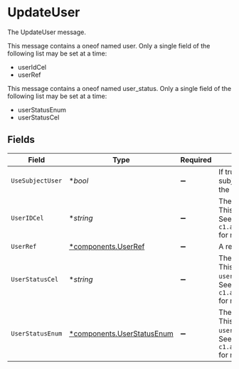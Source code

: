 # UpdateUser

The UpdateUser message.

This message contains a oneof named user. Only a single field of the following list may be set at a time:
  - userIdCel
  - userRef


This message contains a oneof named user_status. Only a single field of the following list may be set at a time:
  - userStatusEnum
  - userStatusCel



## Fields

| Field                                                                                                                                                   | Type                                                                                                                                                    | Required                                                                                                                                                | Description                                                                                                                                             |
| ------------------------------------------------------------------------------------------------------------------------------------------------------- | ------------------------------------------------------------------------------------------------------------------------------------------------------- | ------------------------------------------------------------------------------------------------------------------------------------------------------- | ------------------------------------------------------------------------------------------------------------------------------------------------------- |
| `UseSubjectUser`                                                                                                                                        | **bool*                                                                                                                                                 | :heavy_minus_sign:                                                                                                                                      | If true, the step will use the subject user of the automation as the subject.                                                                           |
| `UserIDCel`                                                                                                                                             | **string*                                                                                                                                               | :heavy_minus_sign:                                                                                                                                      | The userIdCel field.<br/>This field is part of the `user` oneof.<br/>See the documentation for `c1.api.automations.v1.UpdateUser` for more details.     |
| `UserRef`                                                                                                                                               | [*components.UserRef](../../models/components/userref.md)                                                                                               | :heavy_minus_sign:                                                                                                                                      | A reference to a user.                                                                                                                                  |
| `UserStatusCel`                                                                                                                                         | **string*                                                                                                                                               | :heavy_minus_sign:                                                                                                                                      | The userStatusCel field.<br/>This field is part of the `user_status` oneof.<br/>See the documentation for `c1.api.automations.v1.UpdateUser` for more details. |
| `UserStatusEnum`                                                                                                                                        | [*components.UserStatusEnum](../../models/components/userstatusenum.md)                                                                                 | :heavy_minus_sign:                                                                                                                                      | The userStatusEnum field.<br/>This field is part of the `user_status` oneof.<br/>See the documentation for `c1.api.automations.v1.UpdateUser` for more details. |